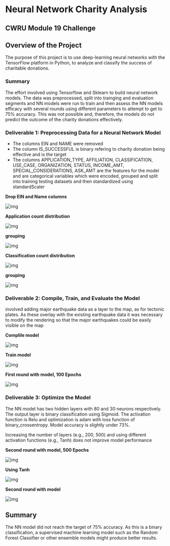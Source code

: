 # Neural Network Charity Analysis

## CWRU Module 19 Challenge

## Overview of the Project
The purpose of this project is to use deep-learning neural networks with the TensorFlow platform in Python, to analyze and classify the success of charitable donations.

### Summary

The effort involved using Tensorflow and Sklearn to build neural network models.  The data was preprocessed, split into trainging and evaluation segments and NN models were run to train and then assess the NN models efficacy with several rounds using different parameters to attempt to get to 75% accuracy.   This was not possible and, therefore, the models do not predict the outcome of the charity donations effectively. 


### Deliverable 1: Preprocessing Data for a Neural Network Model

* The columns EIN and NAME were removed
* The column IS_SUCCESSFUL is binary refering to charity donation being effective and is the target 
* The columns APPLICATION_TYPE, AFFILIATION, CLASSIFICATION, USE_CASE, ORGANIZATION, STATUS, INCOME_AMT, SPECIAL_CONSIDERATIONS, ASK_AMT are the features for the model and are categorical variables which were encoded, grouped and split into training testing datasets and then standardized using standardScaler


**Drop EIN and Name columns** 

![img](https://github.com/fhsal/Neural_Network_Charity_Analysis/blob/main/images/drop_EIN_Name.png)


**Application count distribution** 

![img](https://github.com/fhsal/Neural_Network_Charity_Analysis/blob/main/images/application_counts_profile.png)

**grouping**

![img](https://github.com/fhsal/Neural_Network_Charity_Analysis/blob/main/images/application_other.png)

**Classification count distribution** 

![img](https://github.com/fhsal/Neural_Network_Charity_Analysis/blob/main/images/classification_counts_profile.png)

**grouping**

![img](https://github.com/fhsal/Neural_Network_Charity_Analysis/blob/main/images/classification_other.png)


### Deliverable 2: Compile, Train, and Evaluate the Model
involved adding major earthquake data as a layer to the map, as for tectonic plates.  As these overlay with the existing earthquake data it was necessary to modify the rendering so that the major earthquakes could be easily visible on the map

**Complile model**

![img](https://github.com/fhsal/Neural_Network_Charity_Analysis/blob/main/images/compile_model.png)

**Train model**

![img](https://github.com/fhsal/Neural_Network_Charity_Analysis/blob/main/images/train_model.png)


**First round with model, 100 Epochs** 

![img](https://github.com/fhsal/Neural_Network_Charity_Analysis/blob/main/images/round_one.png)

### Deliverable 3: Optimize the Model
The NN model has two hidden layers with 80 and 30 neurons respectively.  The output layer is binary classification using Sigmoid.   The activation function is Relu and optimization is adam with loss function of binary_crossentropy.  Model accuracy is slightly under 73%. 

Increasing the number of layers (e.g., 200, 500) and using different activation functions (e.g., Tanh) does not improve model performance 

**Second round with model, 500 Epochs** 

![img](https://github.com/fhsal/Neural_Network_Charity_Analysis/blob/main/images/round_two.png)

**Using Tanh** 

![img](https://github.com/fhsal/Neural_Network_Charity_Analysis/blob/main/images/tanh_one.png)

**Second round with model** 

![img](https://github.com/fhsal/Neural_Network_Charity_Analysis/blob/main/images/round_two.png)

## Summary
The NN model did not reach the target of 75% accuracy.  As this is a binary classification, a supervised machine learning model such as the Random Forest Classifier or other ensemble models might produce better results.